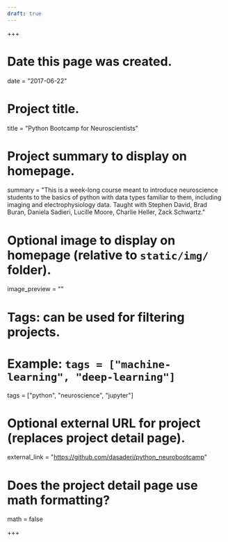 ```yaml
---
draft: true
---
```



+++
# Date this page was created.
date = "2017-06-22"

# Project title.
title = "Python Bootcamp for Neuroscientists"

# Project summary to display on homepage.
summary = "This is a week-long course meant to introduce neuroscience students to the basics of python with data types familiar to them, including imaging and electrophysiology data. Taught with Stephen David, Brad Buran, Daniela Sadieri, Lucille Moore, Charlie Heller, Zack Schwartz."

# Optional image to display on homepage (relative to `static/img/` folder).
image_preview = ""

# Tags: can be used for filtering projects.
# Example: `tags = ["machine-learning", "deep-learning"]`
tags = ["python", "neuroscience", "jupyter"]

# Optional external URL for project (replaces project detail page).
external_link = "https://github.com/dasaderi/python_neurobootcamp"

# Does the project detail page use math formatting?
math = false

+++

